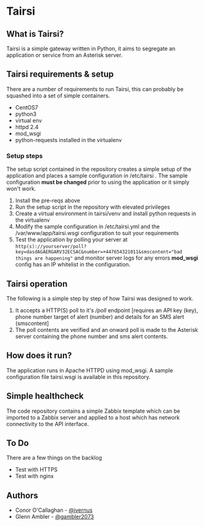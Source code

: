 # Tairsi 

## What is Tairsi? 

Tairsi is a simple gateway written in Python, it aims to segregate an application or service from an Asterisk server. 

## Tairsi requirements & setup

There are a number of requirements to run Tairsi, this can probably be squashed into a set of simple containers. 

  * CentOS7
  * python3 
  * virtual env
  * httpd 2.4
  * mod_wsgi
  * python-requests installed in the virtualenv 

### Setup steps

The setup script contained in the repository creates a simple setup of the application and places a sample configuration in /etc/tairsi . The sample configuration **must be changed** prior to using the application or it simply won't work. 

  1. Install the pre-reqs above
  2. Run the setup script in the repository with elevated privileges
  3. Create a virtual environment in tairsi/venv and install python requests in the virtualenv
  3. Modify the sample configuration in /etc/tairsi.yml and the /var/www/app/tairsi.wsgi configuration to suit your requirements
  4. Test the application by polling your server at `http(s)://yourserver/poll?key=dasdAGAERGARV32ECSAC&number=+447654321011&smscontent="bad things are happening"` and monitor server logs for any errors **mod_wsgi** config has an IP whitelist in the configuration.

## Tairsi operation

The following is a simple step by step of how Tairsi was designed to work. 

  1. It accepts a HTTP(S) poll to it's */poll* endpoint [requires an API key (key), phone number target of alert (number) and details for an SMS alert (smscontent]
  2. The poll contents are verified and an onward poll is made to the Asterisk server containing the phone number and sms alert contents.  

## How does it run? 

The application runs in Apache HTTPD using mod_wsgi. A sample configuration file tairsi.wsgi is available in this repository.  

## Simple healthcheck 

The code repository contains a simple Zabbix template which can be imported to a Zabbix server and applied to a host which has network connectivity to the API interface. 

## To Do

There are a few things on the backlog

  * Test with HTTPS   
  * Test with nginx

## Authors

  * Conor O'Callaghan - [@ivernus](https://github.com/ivernus/)
  * Glenn Ambler - [@gambler2073](https://github.com/gambler2073/)
